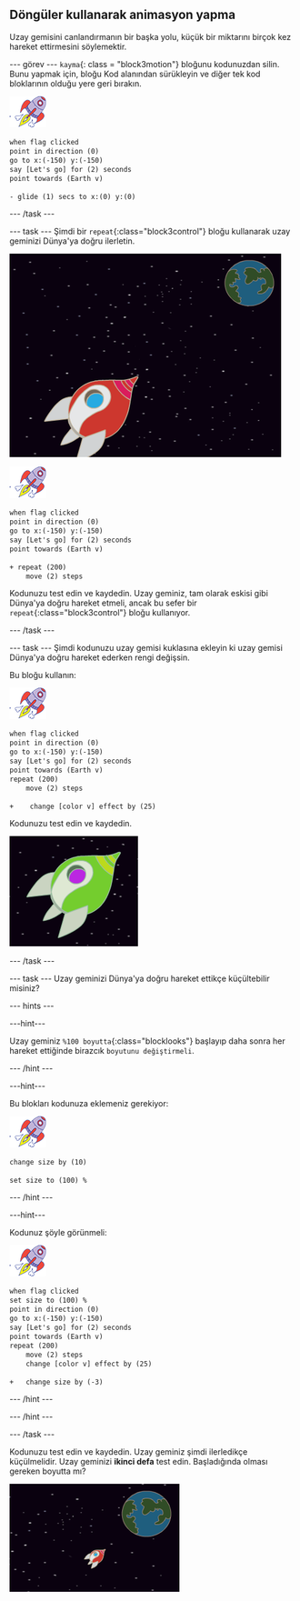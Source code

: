 ## Döngüler kullanarak animasyon yapma

Uzay gemisini canlandırmanın bir başka yolu, küçük bir miktarını birçok kez hareket ettirmesini söylemektir.

\--- görev \--- `kayma`{: class = "block3motion"} bloğunu kodunuzdan silin. Bunu yapmak için, bloğu Kod alanından sürükleyin ve diğer tek kod bloklarının olduğu yere geri bırakın.

![Uzay gemisi kuklası](images/sprite-spaceship.png)

```blocks3
when flag clicked
point in direction (0)
go to x:(-150) y:(-150)
say [Let's go] for (2) seconds
point towards (Earth v)

- glide (1) secs to x:(0) y:(0)
```

\--- /task \---

\--- task \--- Şimdi bir `repeat`{:class="block3control"} bloğu kullanarak uzay geminizi Dünya'ya doğru ilerletin.

![Bir uzay gemisi animasyonunu test etme](images/space-animate-stage.png)

![Uzay gemisi kuklası](images/sprite-spaceship.png)

```blocks3
when flag clicked
point in direction (0)
go to x:(-150) y:(-150)
say [Let's go] for (2) seconds
point towards (Earth v)

+ repeat (200)
    move (2) steps
```

Kodunuzu test edin ve kaydedin. Uzay geminiz, tam olarak eskisi gibi Dünya'ya doğru hareket etmeli, ancak bu sefer bir `repeat`{:class="block3control"} bloğu kullanıyor.

\--- /task \---

\--- task \--- Şimdi kodunuzu uzay gemisi kuklasına ekleyin ki uzay gemisi Dünya'ya doğru hareket ederken rengi değişsin.

Bu bloğu kullanın:

![Uzay gemisi kuklası](images/sprite-spaceship.png)

```blocks3
when flag clicked
point in direction (0)
go to x:(-150) y:(-150)
say [Let's go] for (2) seconds
point towards (Earth v)
repeat (200)
    move (2) steps

+    change [color v] effect by (25)
```

Kodunuzu test edin ve kaydedin.

![Renk değiştiren bir uzay gemisinin test edilmesi](images/space-colour-test.png)

\--- /task \---

\--- task \--- Uzay geminizi Dünya'ya doğru hareket ettikçe küçültebilir misiniz?

\--- hints \---

\---hint\---

Uzay geminiz `%100 boyutta`{:class="blocklooks"} başlayıp daha sonra her hareket ettiğinde birazcık `boyutunu değiştirmeli`.

\--- /hint \---

\---hint\---

Bu blokları kodunuza eklemeniz gerekiyor:

![Uzay gemisi kuklası](images/sprite-spaceship.png)

```blocks3
change size by (10)

set size to (100) %
```

\--- /hint \---

\---hint\---

Kodunuz şöyle görünmeli:

![Uzay gemisi kuklası](images/sprite-spaceship.png)

```blocks3
when flag clicked
set size to (100) %
point in direction (0)
go to x:(-150) y:(-150)
say [Let's go] for (2) seconds
point towards (Earth v)
repeat (200)
    move (2) steps
    change [color v] effect by (25)

+   change size by (-3)
```

\--- /hint \---

\--- /hint \---

\--- /task \---

Kodunuzu test edin ve kaydedin. Uzay geminiz şimdi ilerledikçe küçülmelidir. Uzay geminizi **ikinci defa** test edin. Başladığında olması gereken boyutta mı?

![Küçülen bir uzay gemisinin test edilmesi](images/space-size-test.png)